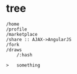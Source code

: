 # tree

	/home
	/profile
	/marketplace
	/share :: AJAX->AngularJS
	/fork
	/draws
		/:hash

	>	something